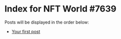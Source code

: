 # Index for NFT World #7639
Posts will be displayed in the order below:

- [Your first post](./001-first.md)

